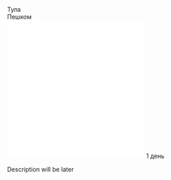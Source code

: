 <link rel="stylesheet" href="../assets-custom/css/style-markdown.css">
<div class="cover-container" style="background-image: url('yasnaya-polyana.jpg');">
	<div class="cover-text">
		<div class="cover-title">
            Тула
        </div>
		<div class="cover-description">
			<div>
				Пешком
			</div>
			<div>
				<img class="cover-icon" loading="lazy" src="../assets-custom/icon_time.png" alt=""  />
				<span>1 день</span>
			</div>
		</div>
	</div>
</div>

Description will be later